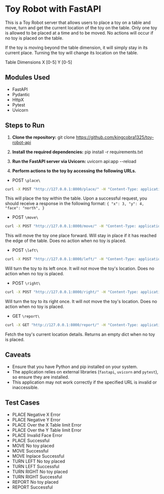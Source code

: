 # Toy Robot with FastAPI

This is a Toy Robot server that allows users to place a toy on a table and move, turn and get the current location
of the toy on the table. Only one toy is allowed to be placed at a time and to be moved. No actions will occur if
no toy is placed on the table.

If the toy is moving beyond the table dimension, it will simply stay in its current place. Turning the toy will change
its location on the table.

Table Dimensions
X [0-5]
Y [0-5]

## Modules Used

- FastAPI
- Pydantic
- HttpX
- Pytest
- Uvicorn

## Steps to Run

1. **Clone the repository:**
git clone https://github.com/kingcobra1325/toy-robot-api


3. **Install the required dependencies:**
pip install -r requirements.txt


4. **Run the FastAPI server via Uvicorn:**
uvicorn api:app --reload


5. **Perform actions to the toy by accessing the following URLs.**

- POST `\place\`
```bash
curl -X POST "http://127.0.0.1:8000/place/" -H "Content-Type: application/json" -d '{"x": 3, "y": 4, "face": "NORTH"}'
```

This will place the toy within the table. Upon a successful request, you should receive a response in the following format:
`{
  "x": 3,
  "y": 4,
  "face": "north",
}`

- POST `\move\`
```bash
curl -X POST "http://127.0.0.1:8000/move/" -H "Content-Type: application/json"
```

This will move the toy one place forward. Will stay in place if it has reached the edge of the table.
Does no action when no toy is placed.


- POST `\left\`
```bash
curl -X POST "http://127.0.0.1:8000/left/" -H "Content-Type: application/json"
```

Will turn the toy to its left once. It will not move the toy's location.
Does no action when no toy is placed.


- POST `\right\`
```bash
curl -X POST "http://127.0.0.1:8000/right/" -H "Content-Type: application/json"
```

Will turn the toy to its right once. It will not move the toy's location.
Does no action when no toy is placed.


- GET `\report\`
```bash
curl -X GET "http://127.0.0.1:8000/report/" -H "Content-Type: application/json"
```

Fetch the toy's current location details.
Returns an empty dict when no toy is placed.



## Caveats

- Ensure that you have Python and pip installed on your system.
- The application relies on external libraries (`fastapi`, `uvicorn` and `pytest`), so ensure they are installed.
- This application may not work correctly if the specified URL is invalid or inaccessible.

## Test Cases

- PLACE Negative X Error
- PLACE Negative Y Error
- PLACE Over the X Table limit Error
- PLACE Over the Y Table limit Error
- PLACE Invalid Face Error
- PLACE Successful
- MOVE No toy placed
- MOVE Successful
- MOVE Inplace Successful
- TURN LEFT No toy placed
- TURN LEFT Successful
- TURN RIGHT No toy placed
- TURN RIGHT Successful
- REPORT No toy placed
- REPORT Successful